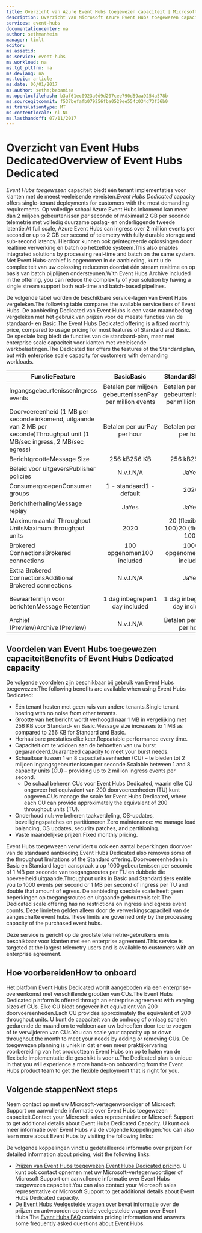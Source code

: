 ```yaml
---
title: Overzicht van Azure Event Hubs toegewezen capaciteit | Microsoft Docs
description: Overzicht van Microsoft Azure Event Hubs toegewezen capaciteit.
services: event-hubs
documentationcenter: na
author: sethmanheim
manager: timlt
editor: 
ms.assetid: 
ms.service: event-hubs
ms.workload: na
ms.tgt_pltfrm: na
ms.devlang: na
ms.topic: article
ms.date: 06/01/2017
ms.author: sethm;babanisa
ms.openlocfilehash: b3af61ec0923a0d9d207cee790d59aa9254a578b
ms.sourcegitcommit: f537befafb079256fba0529ee554c034d73f36b0
ms.translationtype: MT
ms.contentlocale: nl-NL
ms.lasthandoff: 07/11/2017
---
```

# <a name="overview-of-event-hubs-dedicated"></a><span data-ttu-id="77868-103">Overzicht van Event Hubs Dedicated</span><span class="sxs-lookup"><span data-stu-id="77868-103">Overview of Event Hubs Dedicated</span></span>

<span data-ttu-id="77868-104">*Event Hubs toegewezen* capaciteit biedt één tenant implementaties voor klanten met de meest veeleisende vereisten.</span><span class="sxs-lookup"><span data-stu-id="77868-104">*Event Hubs Dedicated* capacity offers single-tenant deployments for customers with the most demanding requirements.</span></span> <span data-ttu-id="77868-105">Op volledige schaal Azure Event Hubs inkomend kan meer dan 2 miljoen gebeurtenissen per seconde of maximaal 2 GB per seconde telemetrie met volledig duurzame opslag- en onderliggende tweede latentie.</span><span class="sxs-lookup"><span data-stu-id="77868-105">At full scale, Azure Event Hubs can ingress over 2 million events per second or up to 2 GB per second of telemetry with fully durable storage and sub-second latency.</span></span> <span data-ttu-id="77868-106">Hierdoor kunnen ook geïntegreerde oplossingen door realtime verwerking en batch op hetzelfde systeem.</span><span class="sxs-lookup"><span data-stu-id="77868-106">This also enables integrated solutions by processing real-time and batch on the same system.</span></span> <span data-ttu-id="77868-107">Met Event Hubs-archief is opgenomen in de aanbieding, kunt u de complexiteit van uw oplossing reduceren doordat één stream realtime en op basis van batch pijplijnen ondersteunen.</span><span class="sxs-lookup"><span data-stu-id="77868-107">With Event Hubs Archive included in the offering, you can reduce the complexity of your solution by having a single stream support both real-time and batch-based pipelines.</span></span>

<span data-ttu-id="77868-108">De volgende tabel worden de beschikbare service-lagen van Event Hubs vergeleken.</span><span class="sxs-lookup"><span data-stu-id="77868-108">The following table compares the available service tiers of Event Hubs.</span></span> <span data-ttu-id="77868-109">De aanbieding Dedicated van Event Hubs is een vaste maandbedrag vergeleken met het gebruik van prijzen voor de meeste functies van de standaard- en Basic.</span><span class="sxs-lookup"><span data-stu-id="77868-109">The Event Hubs Dedicated offering is a fixed monthly price, compared to usage pricing for most features of Standard and Basic.</span></span> <span data-ttu-id="77868-110">De speciale laag biedt de functies van de standaard-plan, maar met enterprise scale capaciteit voor klanten met veeleisende werkbelastingen.</span><span class="sxs-lookup"><span data-stu-id="77868-110">The Dedicated tier offers the features of the Standard plan, but with enterprise scale capacity for customers with demanding workloads.</span></span> 

| <span data-ttu-id="77868-111">Functie</span><span class="sxs-lookup"><span data-stu-id="77868-111">Feature</span></span> | <span data-ttu-id="77868-112">Basic</span><span class="sxs-lookup"><span data-stu-id="77868-112">Basic</span></span> | <span data-ttu-id="77868-113">Standard</span><span class="sxs-lookup"><span data-stu-id="77868-113">Standard</span></span> | <span data-ttu-id="77868-114">Toegewezen</span><span class="sxs-lookup"><span data-stu-id="77868-114">Dedicated</span></span> |
| --- |:---:|:---:|:---:|
| <span data-ttu-id="77868-115">Ingangsgebeurtenissen</span><span class="sxs-lookup"><span data-stu-id="77868-115">Ingress events</span></span> | <span data-ttu-id="77868-116">Betalen per miljoen gebeurtenissen</span><span class="sxs-lookup"><span data-stu-id="77868-116">Pay per million events</span></span> | <span data-ttu-id="77868-117">Betalen per miljoen gebeurtenissen</span><span class="sxs-lookup"><span data-stu-id="77868-117">Pay per million events</span></span> | <span data-ttu-id="77868-118">Inbegrepen</span><span class="sxs-lookup"><span data-stu-id="77868-118">Included</span></span> |
| <span data-ttu-id="77868-119">Doorvoereenheid (1 MB per seconde inkomend, uitgaande van 2 MB per seconde)</span><span class="sxs-lookup"><span data-stu-id="77868-119">Throughput unit (1 MB/sec ingress, 2 MB/sec egress)</span></span> | <span data-ttu-id="77868-120">Betalen per uur</span><span class="sxs-lookup"><span data-stu-id="77868-120">Pay per hour</span></span> | <span data-ttu-id="77868-121">Betalen per uur</span><span class="sxs-lookup"><span data-stu-id="77868-121">Pay per hour</span></span> | <span data-ttu-id="77868-122">Inbegrepen</span><span class="sxs-lookup"><span data-stu-id="77868-122">Included</span></span> |
| <span data-ttu-id="77868-123">Berichtgrootte</span><span class="sxs-lookup"><span data-stu-id="77868-123">Message Size</span></span> | <span data-ttu-id="77868-124">256 kB</span><span class="sxs-lookup"><span data-stu-id="77868-124">256 KB</span></span> | <span data-ttu-id="77868-125">256 kB</span><span class="sxs-lookup"><span data-stu-id="77868-125">256 KB</span></span> | <span data-ttu-id="77868-126">1 MB</span><span class="sxs-lookup"><span data-stu-id="77868-126">1 MB</span></span> |
| <span data-ttu-id="77868-127">Beleid voor uitgevers</span><span class="sxs-lookup"><span data-stu-id="77868-127">Publisher policies</span></span> | <span data-ttu-id="77868-128">N.v.t.</span><span class="sxs-lookup"><span data-stu-id="77868-128">N/A</span></span> | <span data-ttu-id="77868-129">Ja</span><span class="sxs-lookup"><span data-stu-id="77868-129">Yes</span></span> | <span data-ttu-id="77868-130">Ja</span><span class="sxs-lookup"><span data-stu-id="77868-130">Yes</span></span> |     
| <span data-ttu-id="77868-131">Consumergroepen</span><span class="sxs-lookup"><span data-stu-id="77868-131">Consumer groups</span></span> | <span data-ttu-id="77868-132">1 - standaard</span><span class="sxs-lookup"><span data-stu-id="77868-132">1 - default</span></span> | <span data-ttu-id="77868-133">20</span><span class="sxs-lookup"><span data-stu-id="77868-133">20</span></span> | <span data-ttu-id="77868-134">20</span><span class="sxs-lookup"><span data-stu-id="77868-134">20</span></span> |
| <span data-ttu-id="77868-135">Berichtherhaling</span><span class="sxs-lookup"><span data-stu-id="77868-135">Message replay</span></span> | <span data-ttu-id="77868-136">Ja</span><span class="sxs-lookup"><span data-stu-id="77868-136">Yes</span></span> | <span data-ttu-id="77868-137">Ja</span><span class="sxs-lookup"><span data-stu-id="77868-137">Yes</span></span> | <span data-ttu-id="77868-138">Ja</span><span class="sxs-lookup"><span data-stu-id="77868-138">Yes</span></span> |
| <span data-ttu-id="77868-139">Maximum aantal Throughput Units</span><span class="sxs-lookup"><span data-stu-id="77868-139">Maximum throughput units</span></span> | <span data-ttu-id="77868-140">20</span><span class="sxs-lookup"><span data-stu-id="77868-140">20</span></span> | <span data-ttu-id="77868-141">20 (flexibele en 100)</span><span class="sxs-lookup"><span data-stu-id="77868-141">20 (flexible to 100)</span></span>  | <span data-ttu-id="77868-142">1 CU≈200</span><span class="sxs-lookup"><span data-stu-id="77868-142">1 CU≈200</span></span> |
| <span data-ttu-id="77868-143">Brokered Connections</span><span class="sxs-lookup"><span data-stu-id="77868-143">Brokered connections</span></span> | <span data-ttu-id="77868-144">100 opgenomen</span><span class="sxs-lookup"><span data-stu-id="77868-144">100 included</span></span> | <span data-ttu-id="77868-145">1000 opgenomen</span><span class="sxs-lookup"><span data-stu-id="77868-145">1,000 included</span></span> | <span data-ttu-id="77868-146">100 K opgenomen</span><span class="sxs-lookup"><span data-stu-id="77868-146">100 K included</span></span> |
| <span data-ttu-id="77868-147">Extra Brokered Connections</span><span class="sxs-lookup"><span data-stu-id="77868-147">Additional Brokered connections</span></span> | <span data-ttu-id="77868-148">N.v.t.</span><span class="sxs-lookup"><span data-stu-id="77868-148">N/A</span></span> | <span data-ttu-id="77868-149">Ja</span><span class="sxs-lookup"><span data-stu-id="77868-149">Yes</span></span> | <span data-ttu-id="77868-150">Ja</span><span class="sxs-lookup"><span data-stu-id="77868-150">Yes</span></span> |
| <span data-ttu-id="77868-151">Bewaartermijn voor berichten</span><span class="sxs-lookup"><span data-stu-id="77868-151">Message Retention</span></span> | <span data-ttu-id="77868-152">1 dag inbegrepen</span><span class="sxs-lookup"><span data-stu-id="77868-152">1 day included</span></span> | <span data-ttu-id="77868-153">1 dag inbegrepen</span><span class="sxs-lookup"><span data-stu-id="77868-153">1 day included</span></span> | <span data-ttu-id="77868-154">Tot 7 dagen inbegrepen</span><span class="sxs-lookup"><span data-stu-id="77868-154">Up to 7 days included</span></span> |
| <span data-ttu-id="77868-155">Archief (Preview)</span><span class="sxs-lookup"><span data-stu-id="77868-155">Archive (Preview)</span></span> | <span data-ttu-id="77868-156">N.v.t.</span><span class="sxs-lookup"><span data-stu-id="77868-156">N/A</span></span>   | <span data-ttu-id="77868-157">Betalen per uur</span><span class="sxs-lookup"><span data-stu-id="77868-157">Pay per hour</span></span> | <span data-ttu-id="77868-158">Inbegrepen</span><span class="sxs-lookup"><span data-stu-id="77868-158">Included</span></span> |

## <a name="benefits-of-event-hubs-dedicated-capacity"></a><span data-ttu-id="77868-159">Voordelen van Event Hubs toegewezen capaciteit</span><span class="sxs-lookup"><span data-stu-id="77868-159">Benefits of Event Hubs Dedicated capacity</span></span>

<span data-ttu-id="77868-160">De volgende voordelen zijn beschikbaar bij gebruik van Event Hubs toegewezen:</span><span class="sxs-lookup"><span data-stu-id="77868-160">The following benefits are available when using Event Hubs Dedicated:</span></span>

* <span data-ttu-id="77868-161">Één tenant hosten met geen ruis van andere tenants.</span><span class="sxs-lookup"><span data-stu-id="77868-161">Single tenant hosting with no noise from other tenants.</span></span>
* <span data-ttu-id="77868-162">Grootte van het bericht wordt verhoogd naar 1 MB in vergelijking met 256 KB voor Standard- en Basic.</span><span class="sxs-lookup"><span data-stu-id="77868-162">Message size increases to 1 MB as compared to 256 KB for Standard and Basic.</span></span>
* <span data-ttu-id="77868-163">Herhaalbare prestaties elke keer.</span><span class="sxs-lookup"><span data-stu-id="77868-163">Repeatable performance every time.</span></span>
* <span data-ttu-id="77868-164">Capaciteit om te voldoen aan de behoeften van uw burst gegarandeerd.</span><span class="sxs-lookup"><span data-stu-id="77868-164">Guaranteed capacity to meet your burst needs.</span></span>
* <span data-ttu-id="77868-165">Schaalbaar tussen 1 en 8 capaciteitseenheden (CU) – te bieden tot 2 miljoen ingangsgebeurtenissen per seconde.</span><span class="sxs-lookup"><span data-stu-id="77868-165">Scalable between 1 and 8 capacity units (CU) – providing up to 2 million ingress events per second.</span></span>
  * <span data-ttu-id="77868-166">De schaal beheren CUs voor Event Hubs Dedicated, waarin elke CU ongeveer het equivalent van 200 doorvoereenheden (TU) kunt opgeven.</span><span class="sxs-lookup"><span data-stu-id="77868-166">CUs manage the scale for Event Hubs Dedicated, where each CU can provide approximately the equivalent of 200 throughput units (TU).</span></span>
* <span data-ttu-id="77868-167">Onderhoud nul: we beheren taakverdeling, OS-updates, beveiligingspatches en partitioneren.</span><span class="sxs-lookup"><span data-stu-id="77868-167">Zero maintenance: we manage load balancing, OS updates, security patches, and partitioning.</span></span>
* <span data-ttu-id="77868-168">Vaste maandelijkse prijzen.</span><span class="sxs-lookup"><span data-stu-id="77868-168">Fixed monthly pricing.</span></span>

<span data-ttu-id="77868-169">Event Hubs toegewezen verwijdert u ook een aantal beperkingen doorvoer van de standaard aanbieding.</span><span class="sxs-lookup"><span data-stu-id="77868-169">Event Hubs Dedicated also removes some of the throughput limitations of the Standard offering.</span></span> <span data-ttu-id="77868-170">Doorvoereenheden in Basic en Standard lagen aanspraak u op 1000 gebeurtenissen per seconde of 1 MB per seconde van toegangsroutes per TU en dubbele die hoeveelheid uitgaande.</span><span class="sxs-lookup"><span data-stu-id="77868-170">Throughput units in Basic and Standard tiers entitle you to 1000 events per second or 1 MB per second of ingress per TU and double that amount of egress.</span></span> <span data-ttu-id="77868-171">De aanbieding speciale scale heeft geen beperkingen op toegangsroutes en uitgaande gebeurtenis telt.</span><span class="sxs-lookup"><span data-stu-id="77868-171">The Dedicated scale offering has no restrictions on ingress and egress event counts.</span></span> <span data-ttu-id="77868-172">Deze limieten gelden alleen door de verwerkingscapaciteit van de aangeschafte event hubs.</span><span class="sxs-lookup"><span data-stu-id="77868-172">These limits are governed only by the processing capacity of the purchased event hubs.</span></span>

<span data-ttu-id="77868-173">Deze service is gericht op de grootste telemetrie-gebruikers en is beschikbaar voor klanten met een enterprise agreement.</span><span class="sxs-lookup"><span data-stu-id="77868-173">This service is targeted at the largest telemetry users and is available to customers with an enterprise agreement.</span></span>

## <a name="how-to-onboard"></a><span data-ttu-id="77868-174">Hoe voorbereiden</span><span class="sxs-lookup"><span data-stu-id="77868-174">How to onboard</span></span>

<span data-ttu-id="77868-175">Het platform Event Hubs Dedicated wordt aangeboden via een enterprise-overeenkomst met verschillende grootten van CUs.</span><span class="sxs-lookup"><span data-stu-id="77868-175">The Event Hubs Dedicated platform is offered through an enterprise agreement with varying sizes of CUs.</span></span> <span data-ttu-id="77868-176">Elke CU biedt ongeveer het equivalent van 200 doorvoereenheden.</span><span class="sxs-lookup"><span data-stu-id="77868-176">Each CU provides approximately the equivalent of 200 throughput units.</span></span> <span data-ttu-id="77868-177">U kunt de capaciteit van de omhoog of omlaag schalen gedurende de maand om te voldoen aan uw behoeften door toe te voegen of te verwijderen van CUs.</span><span class="sxs-lookup"><span data-stu-id="77868-177">You can scale your capacity up or down throughout the month to meet your needs by adding or removing CUs.</span></span> <span data-ttu-id="77868-178">De toegewezen planning is uniek in dat er een meer praktijkervaring voorbereiding van het productteam Event Hubs om op te halen van de flexibele implementatie die geschikt is voor u.</span><span class="sxs-lookup"><span data-stu-id="77868-178">The Dedicated plan is unique in that you will experience a more hands-on onboarding from the Event Hubs product team to get the flexible deployment that is right for you.</span></span> 

## <a name="next-steps"></a><span data-ttu-id="77868-179">Volgende stappen</span><span class="sxs-lookup"><span data-stu-id="77868-179">Next steps</span></span>
<span data-ttu-id="77868-180">Neem contact op met uw Microsoft-vertegenwoordiger of Microsoft Support om aanvullende informatie over Event Hubs toegewezen capaciteit.</span><span class="sxs-lookup"><span data-stu-id="77868-180">Contact your Microsoft sales representative or Microsoft Support to get additional details about Event Hubs Dedicated Capacity.</span></span> <span data-ttu-id="77868-181">U kunt ook meer informatie over Event Hubs via de volgende koppelingen:</span><span class="sxs-lookup"><span data-stu-id="77868-181">You can also learn more about Event Hubs by visiting the following links:</span></span>

<span data-ttu-id="77868-182">De volgende koppelingen vindt u gedetailleerde informatie over prijzen:</span><span class="sxs-lookup"><span data-stu-id="77868-182">For detailed information about pricing, visit the following links:</span></span>

- <span data-ttu-id="77868-183">[Prijzen van Event Hubs toegewezen](https://azure.microsoft.com/pricing/details/event-hubs/).</span><span class="sxs-lookup"><span data-stu-id="77868-183">[Event Hubs Dedicated pricing](https://azure.microsoft.com/pricing/details/event-hubs/).</span></span> <span data-ttu-id="77868-184">U kunt ook contact opnemen met uw Microsoft-vertegenwoordiger of Microsoft Support om aanvullende informatie over Event Hubs toegewezen capaciteit.</span><span class="sxs-lookup"><span data-stu-id="77868-184">You can also contact your Microsoft sales representative or Microsoft Support to get additional details about Event Hubs Dedicated capacity.</span></span>
- <span data-ttu-id="77868-185">De [Event Hubs Veelgestelde vragen over](event-hubs-faq.md) bevat informatie over de prijzen en antwoorden op enkele veelgestelde vragen over Event Hubs.</span><span class="sxs-lookup"><span data-stu-id="77868-185">The [Event Hubs FAQ](event-hubs-faq.md) contains pricing information and answers some frequently asked questions about Event Hubs.</span></span> 
